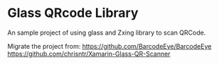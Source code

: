 Glass QRcode Library
==========

An sample project of using glass and Zxing library to scan QRCode.
  
Migrate the project from:
https://github.com/BarcodeEye/BarcodeEye
https://github.com/chrisntr/Xamarin-Glass-QR-Scanner
